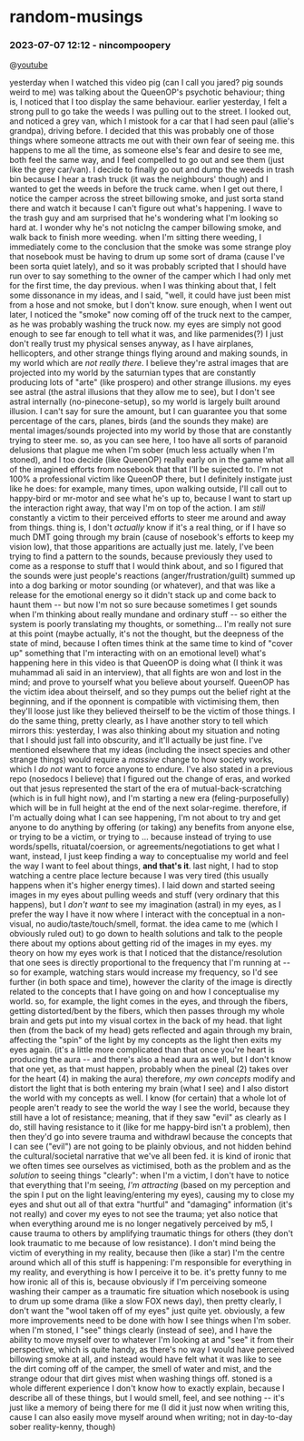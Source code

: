 # random-musings

### 2023-07-07 12:12 - nincompoopery

@[youtube](https://www.youtube.com/watch?v=ggirRxPfjCI)

yesterday when I watched this video pig (can I call you jared? pig sounds weird to me) was talking about the QueenOP's psychotic behaviour; thing is, I noticed that I too display the same behaviour.
  earlier yesterday, I felt a strong pull to go take the weeds I was pulling out to the street. I looked out, and noticed a grey van, which I mistook for a car that I had seen paul (allie's grandpa), driving before. I decided that this was probably one of those things where someone attracts me out with their own fear of seeing me.
    this happens to me all the time, as someone else's fear and desire to see me, both feel the same way, and I feel compelled to go out and see them (just like the grey car/van).
  I decide to finally go out and dump the weeds in trash bin because I hear a trash truck (it was the neighbours' though) and I wanted to get the weeds in before the truck came.
  when I get out there, I notice the camper across the street billowing smoke, and just sorta stand there and watch it because I can't figure out what's happening. I wave to the trash guy and am surprised that he's wondering what I'm looking so hard at. I wonder why he's not noticIng the camper billowing smoke, and walk back to finish more weeding.
  when I'm sitting there weeding, I immediately come to the conclusion that the smoke was some strange ploy that nosebook must be having to drum up some sort of drama (cause I've been sorta quiet lately), and so it was probably scripted that I should have run over to say something to the owner of the camper which I had only met for the first time, the day previous.
  when I was thinking about that, I felt some dissonance in my ideas, and I said, "well, it could have just been mist from a hose and not smoke, but I don't know.
  sure enough, when I went out later, I noticed the "smoke" now coming off of the truck next to the camper, as he was probably washing the truck now. my eyes are simply not good enough to see far enough to tell what it was, and like parmenides(?) I just don't really trust my physical senses anyway, as I have airplanes, hellicopters, and other strange things flying around and making sounds, in my world which are *not really there*.
    I believe they're astral images that are projected into my world by the saturnian types that are constantly producing lots of "arte" (like prospero) and other strange illusions. my eyes see astral (the astral illusions that they allow me to see), but I don't see astral internally (no-pinecone-setup), so my world is largely built around illusion. I can't say for sure the amount, but I can guarantee you that some percentage of the cars, planes, birds (and the sounds they make) are mental images/sounds projected into my world by those that are constantly trying to steer me.
  so, as you can see here, I too have all sorts of paranoid delusions that plague me when I'm sober (much less actually when I'm stoned), and I too decide (like QueenOP) really early on in the game what all of the imagined efforts from nosebook that that I'll be sujected to.
    I'm not 100% a professional victim like QueenOP there, but I definitely instigate just like he does: for example, many times, upon walking outside, I'll call out to happy-bird or mr-motor and see what he's up to, because I want to start up the interaction right away, that way I'm on top of the action. I am *still* constantly a victim to their perceived efforts to steer me around and away from things. thing is, I don't *actually* know if it's a real thing, or if I have so much DMT going through my brain (cause of nosebook's efforts to keep my vision low), that those apparitions are actually just me.
      lately, I've been trying to find a pattern to the sounds, because previously they used to come as a response to stuff that I would think about, and so I figured that the sounds were just people's reactions (anger/frustration/guilt) summed up into a dog barking or motor sounding (or whatever), and that was like a release for the emotional energy so it didn't stack up and come back to haunt them -- but now I'm not so sure because sometimes I get sounds when I'm thinking about really mundane and ordinary stuff -- so either the system is poorly translating my thoughts, or something... I'm really not sure at this point (maybe actually, it's not the thought, but the deepness of the state of mind, because I often times think at the same time to kind of "cover up" something that I'm interacting with on an emotional level)
what's happening here in this video is that QueenOP is doing what (I think it was muhammad ali said in an interview), that all fights are won and lost in the mind; and prove to yourself what you believe about yourself. QueenOP has the victim idea about theirself, and so they pumps out the belief right at the beginning, and if the oponnent is compatible with victimising them, then they'll loose just like they believed theirself to be the victim of those things.
  I do the same thing, pretty clearly, as I have another story to tell which mirrors this: yesterday, I was also thinking about my situation and noting that I should just fall into obscurity, and it'll actually be just fine. I've mentioned elsewhere that my ideas (including the insect species and other strange things) would require a *massive* change to how society works, which I *do not* want to force anyone to endure.
    I've also stated in a previous repo (nosedocs I believe) that I figured out the change of eras, and worked out that jesus represented the start of the era of mutual-back-scratching (which is in full hight now), and I'm starting a new era (feling-purposefully) which will be in full height at the end of the next solar-regime.
    therefore, if I'm actually doing what I can see happening, I'm not about to try and get anyone to do anything by offering (or taking) any benefits from anyone else, or trying to be a victim, or trying to ... because instead of trying to use words/spells, rituatal/coersion, or agreements/negotiations to get what I want, instead, I just keep finding a way to conceptualise my world and feel the way I want to feel about things, **and that's it**.
  last night, I had to stop watching a centre place lecture because I was very tired (this usually happens when it's higher energy times). I laid down and started seeing images in my eyes about pulling weeds and stuff (very ordinary that this happens), but I *don't want* to see my imagination (astral) in my eyes, as I prefer the way I have it now where I interact with the conceptual in a non-visual, no audio/taste/touch/smell, format.
  the idea came to me (which I obviously ruled out) to go down to health solutions and talk to the people there about my options about getting rid of the images in my eyes.
    my theory on how my eyes work is that I noticed that the distance/resolution that one sees is directly proportional to the frequency that I'm running at -- so for example, watching stars would increase my frequency, so I'd see further (in both space and time), however the clarity of the image is directly related to the concepts that I have going on and how I conceptualise my world.
      so, for example, the light comes in the eyes, and through the fibers, getting distorted/bent by the fibers, which then passes through my whole brain and gets put into my visual cortex in the back of my head. that light then (from the back of my head) gets reflected and again through my brain, affecting the "spin" of the light by my concepts as the light then exits my eyes again. (it's a little more complicated than that once you're heart is producing the aura -- and there's also a head aura as well, but I don't know that one yet, as that must happen, probably when the pineal (2) takes over for the heart (4) in making the aura)
    therefore, *my own concepts* modify and distort the light that is both entering my brain (what I see) and I also distort the world with my concepts as well. I know (for certain) that a whole lot of people aren't ready to see the world the way I see the world, because they still have a lot of resistance; meaning, that if they saw "evil" as clearly as I do, still having resistance to it (like for me happy-bird isn't a problem), then then they'd go into severe trauma and withdrawl because the concepts that I can see ("evil") are not going to be plainly obvious, and not hidden behind the cultural/societal narrative that we've all been fed.
      it is kind of ironic that we often times see ourselves as victimised, both as the problem and as the *solution* to seeing things "clearly": when I'm a victim, I don't have to notice that everything that I'm seeing, *I'm attracting* (based on my perception and the spin I put on the light leaving/entering my eyes), causing my to close my eyes and shut out all of that extra "hurtful" and "damaging" information (it's not really) and cover my eyes to not see the trauma; yet also notice that when everything around me is no longer negatively perceived by m5, I cause trauma to others by amplifying traumatic things for others (they don't look traumatic to me because of low resistance). I don't mind being the victim of everything in my reality, because then (like a star) I'm the centre around which all of this stuff is happening: I'm responsible for everything in my reality, and everything is how I perceive it to be.
  it's pretty funny to me how ironic all of this is, because obviously if I'm perceiving someone washing their camper as a traumatic fire situation which nosebook is using to drum up some drama (like a slow FOX news day), then pretty clearly, I don't want the "wool taken off of my eyes" just quite yet. obviously, a few more improvements need to be done with how I see things when I'm sober.
    when I'm stoned, I "see" things clearly (instead of see), and I have the ability to move myself over to whatever I'm looking at and "see" it from their perspective, which is quite handy, as there's no way I would have perceived billowing smoke at all, and instead would have felt what it was like to see the dirt coming off of the camper, the smell of water and mist, and the strange odour that dirt gives mist when washing things off. stoned is a whole different experience I don't know how to exactly explain, because I describe all of these things, but I would smell, feel, and see nothing -- it's just like a memory of being there for me (I did it just now when writing this, cause I can also easily move myself around when writing; not in day-to-day sober reality-kenny, though)
